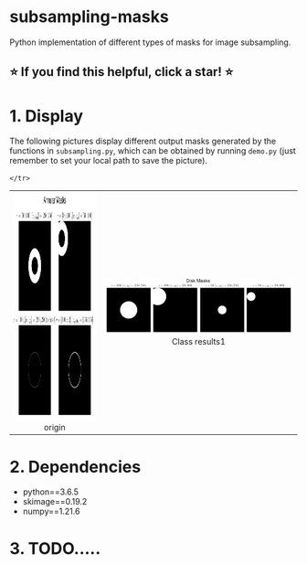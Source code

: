 # subsampling-masks
Python implementation of different types of masks for image subsampling.

## :star: If you find this helpful, click a star! :star: ##

# 1. Display
The following pictures display different output masks generated by the functions in `subsampling.py`, 
which can be obtained by running `demo.py` (just remember to set your local path to save the picture).

<table>
    <tr>
        <td ><center><img width="400" height="400" src="https://github.com/Masaaki-75/Subsampling-Masks/blob/main/figs/masks_annular.png"><div align = "center">origin</div></td>
        <td ><center><img src="https://github.com/Masaaki-75/Subsampling-Masks/blob/main/figs/masks_disk.png"><div align = "center">Class results1</div></center></td>
       
    </tr>
</table>

# 2. Dependencies
- python==3.6.5<br>
- skimage==0.19.2<br>
- numpy==1.21.6


# 3. TODO.....
